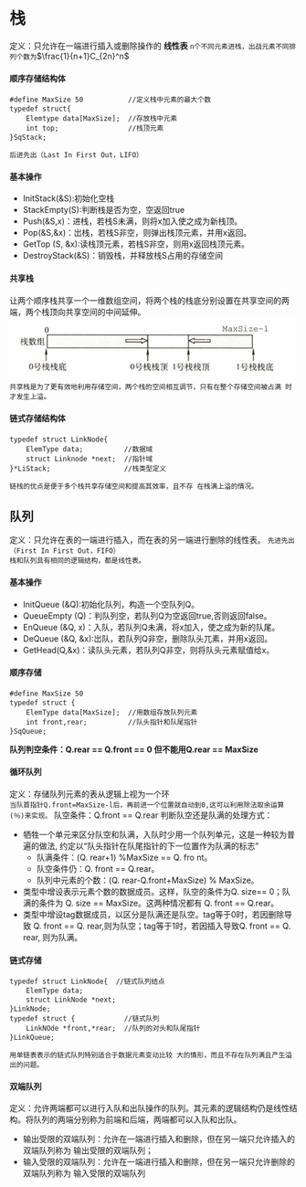 # 栈
定义：只允许在一端进行插入或删除操作的 **线性表**
`n个不同元素进栈，出战元素不同排列个数为`$\frac{1}{n+1}C_{2n}^n$
#### 顺序存储结构体
```
#define MaxSize 50           //定义栈中元素的最大个数
typedef struct{
	Elemtype data[MaxSize];  //存放栈中元素
	int top;                 //栈顶元素
}SqStack;
```
`后进先出（Last In First Out，LIFO）`
#### 基本操作
+ InitStack(&S):初始化空栈
+ StackEmpty(S):判断栈是否为空，空返回true
+ Push(&S,x)：进栈，若栈S未满，则将x加入使之成为新栈顶。
+ Pop(&S,&x)：岀栈，若栈S非空，则弹出栈顶元素，并用x返回。
+ GetTop (S, &x):读栈顶元素，若栈S非空，则用x返回栈顶元素。
+ DestroyStack(&S)：销毁栈，并释放栈S占用的存储空间
#### 共享栈
让两个顺序栈共享一个一维数组空间，将两个栈的栈底分别设置在共享空间的两端，两个栈顶向共享空间的中间延伸。
![](assets/shareStack.png)
`共享栈是为了更有效地利用存储空间，两个栈的空间相互调节，只有在整个存储空间被占满 时才发生上溢。`
#### 链式存储结构体
```
typedef struct LinkNode{
	ElemType data;          //数据域
	struct Linknode *next;  //指针域
}*LiStack;                  //栈类型定义
```
`链栈的优点是便于多个栈共享存储空间和提高其效率，且不存 在栈满上溢的情况。`
## 队列
定义：只允许在表的一端进行插入，而在表的另一端进行删除的线性表。
`先进先出（First In First Out，FIFO）`  
`栈和队列具有相同的逻辑结构，都是线性表。`  

#### 基本操作
+ InitQueue (&Q):初始化队列，构造一个空队列Q。
+ QueueEmpty (Q)：判队列空，若队列Q为空返回true,否则返回false。
+ EnQueue (&Q, x)：入队，若队列Q未满，将x加入，使之成为新的队尾。
+ DeQueue (&Q, &x):岀队，若队列Q非空，删除队头兀素，并用x返回。
+ GetHead(Q,&x)：读队头元素，若队列Q非空，则将队头元素赋值给x。
#### 顺序存储
```
#define MaxSize 50
typedef struct {
	ElemType data[MaxSize];  //用数组存放队列元素
	int front,rear;          //队头指针和队尾指针
}SqQueue;
```
**队列判空条件：Q.rear == Q.front == 0  但不能用Q.rear == MaxSize**
#### 循环队列
定义：存储队列元素的表从逻辑上视为一个环  
`当队首指针Q.front=MaxSize-l后，再前进一个位置就自动到0,这可以利用除法取余运算(％)来实现。`
队空条件：Q.front == Q.rear
判断队空还是队满的处理方式：
+ 牺牲一个单元来区分队空和队满，入队时少用一个队列单元，这是一种较为普遍的做法, 约定以“队头指针在队尾指针的下一位置作为队满的标志”
    + 队满条件：(Q. rear+1) %MaxSize == Q. fro nt。
    + 队空条件仍：Q. front == Q.rear。
    + 队列中元素的个数：(Q. rear-Q.front+MaxSize) % MaxSize。
+ 类型中增设表示元素个数的数据成员。这样，队空的条件为Q. size== 0；队满的条件为 Q. size == MaxSize。这两种情况都有 Q. front == Q.rear。
+ 类型中增设tag数据成员，以区分是队满还是队空。tag等于0时，若因删除导致 Q. front == Q. rear,则为队空；tag等于1时，若因插入导致Q. front == Q. rear, 则为队满。
#### 链式存储
```
typedef struct LinkNode{  //链式队列结点
	ElemType data;
	struct LinkNode *next;
}LinkNode;
typedef struct {            //链式队列
	LinkNOde *front,*rear;  //队列的对头和队尾指针
}LinkQueue;
```
`用单链表表示的链式队列特别适合于数据元素变动比较 大的情形，而且不存在队列满且产生溢出的问题。`
#### 双端队列
定义：允许两端都可以进行入队和出队操作的队列。其元素的逻辑结构仍是线性结构。将队列的两端分别称为前端和后端，两端都可以入队和出队。
+ 输出受限的双端队列：允许在一端进行插入和删除，但在另一端只允许插入的双端队列称为 输出受限的双端队列；
+ 输入受限的双端队列：允许在一端进行插入和删除，但在另一端只允许删除的双端队列称为 输入受限的双端队列